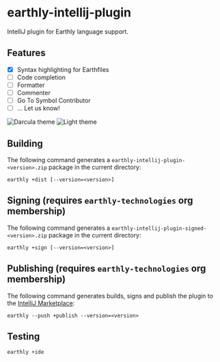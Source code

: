 # earthly-intellij-plugin

IntelliJ plugin for Earthly language support. 

## Features
- [x] Syntax highlighting for Earthfiles
- [ ] Code completion
- [ ] Formatter
- [ ] Commenter
- [ ] Go To Symbol Contributor
- [ ] ... Let us know!

![Darcula theme](documentation/darcula.png)
![Light theme](documentation/light.png)

## Building
The following command generates a `earthly-intellij-plugin-<version>.zip` package in the current directory:
```
earthly +dist [--version=<version>]
```

## Signing (requires `earthly-technologies` org membership)
The following command generates a `earthly-intellij-plugin-signed-<version>.zip` package in the current directory:
```
earthly +sign [--version=<version>]
```

## Publishing (requires `earthly-technologies` org membership)
The following command generates builds, signs and publish the plugin to the [IntelliJ Marketplace](https://plugins.jetbrains.com/plugin/20392-earthly):
```
earthly --push +publish --version=<version>
```

## Testing
```
earthly +ide
```
